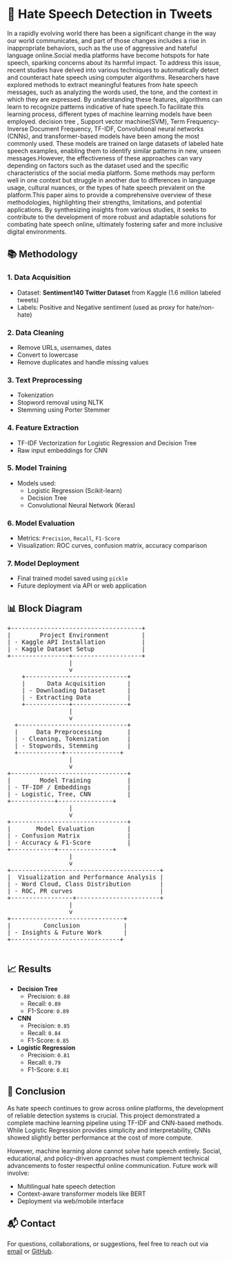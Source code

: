 
<!DOCTYPE html>
<html lang="en">
<head>
  <meta charset="UTF-8">

</head>
<body>

  <h1>🚫 Hate Speech Detection in Tweets</h1>
  <p>
    In a rapidly evolving world there has been a significant change in the way our world communicates, and part of those changes includes a rise in inappropriate behaviors, such as the use of aggressive and hateful language online.Social media platforms have become hotspots for hate speech, sparking concerns about its harmful impact. To address this issue, recent studies have delved into various techniques to automatically detect and counteract hate speech using computer algorithms. Researchers have explored methods to extract meaningful features from hate speech messages, such as analyzing the words used, the tone, and the context in which they are expressed. By understanding these features, algorithms can learn to recognize patterns indicative of hate speech.To facilitate this learning process, different types of machine learning models have been employed. decision tree , Support vector machine(SVM), Term Frequency-Inverse Document Frequency, TF-IDF, Convolutional neural networks (CNNs), and transformer-based models have been among the most commonly used. These models are trained on large datasets of labeled hate speech examples, enabling them to identify similar patterns in new, unseen messages.However, the effectiveness of these approaches can vary depending on factors such as the dataset used and the specific characteristics of the social media platform. Some methods may perform well in one context but struggle in another due to differences in language usage, cultural nuances, or the types of hate speech prevalent on the platform.This paper aims to provide a comprehensive overview of these methodologies, highlighting their strengths, limitations, and potential applications. By synthesizing insights from various studies, it seeks to contribute to the development of more robust and adaptable solutions for combating hate speech online, ultimately fostering safer and more inclusive digital environments.
  </p>

  <h2>📚 Methodology</h2>

  <h3>1. Data Acquisition</h3>
  <ul>
    <li>Dataset: <strong>Sentiment140 Twitter Dataset</strong> from Kaggle (1.6 million labeled tweets)</li>
    <li>Labels: Positive and Negative sentiment (used as proxy for hate/non-hate)</li>
  </ul>

  <h3>2. Data Cleaning</h3>
  <ul>
    <li>Remove URLs, usernames, dates</li>
    <li>Convert to lowercase</li>
    <li>Remove duplicates and handle missing values</li>
  </ul>

  <h3>3. Text Preprocessing</h3>
  <ul>
    <li>Tokenization</li>
    <li>Stopword removal using NLTK</li>
    <li>Stemming using Porter Stemmer</li>
  </ul>

  <h3>4. Feature Extraction</h3>
  <ul>
    <li>TF-IDF Vectorization for Logistic Regression and Decision Tree</li>
    <li>Raw input embeddings for CNN</li>
  </ul>

  <h3>5. Model Training</h3>
  <ul>
    <li>Models used:
      <ul>
        <li>Logistic Regression (Scikit-learn)</li>
        <li>Decision Tree</li>
        <li>Convolutional Neural Network (Keras)</li>
      </ul>
    </li>
  </ul>

  <h3>6. Model Evaluation</h3>
  <ul>
    <li>Metrics: <code>Precision</code>, <code>Recall</code>, <code>F1-Score</code></li>
    <li>Visualization: ROC curves, confusion matrix, accuracy comparison</li>
  </ul>

  <h3>7. Model Deployment</h3>
  <ul>
    <li>Final trained model saved using <code>pickle</code></li>
    <li>Future deployment via API or web application</li>
  </ul>

  <h2>📊 Block Diagram</h2>
  <pre>
+------------------------------------+
|        Project Environment         |
| - Kaggle API Installation          |
| - Kaggle Dataset Setup             |
+----------------+-------------------+
                 |
                 v
    +----------------------------+
    |      Data Acquisition      |
    | - Downloading Dataset      |
    | - Extracting Data          |
    +------------+---------------+
                 |
                 v
  +------------------------------+
  |     Data Preprocessing       |
  | - Cleaning, Tokenization     |
  | - Stopwords, Stemming        |
  +------------+---------------+
                 |
                 v
+--------------------------------+
|        Model Training          |
| - TF-IDF / Embeddings          |
| - Logistic, Tree, CNN          |
+------------+---------------+
                 |
                 v
+--------------------------------+
|       Model Evaluation         |
| - Confusion Matrix             |
| - Accuracy & F1-Score          |
+------------+---------------+
                 |
                 v
+-----------------------------------------+
|  Visualization and Performance Analysis |
| - Word Cloud, Class Distribution        |
| - ROC, PR curves                        |
+-----------------+-----------------------+
                 |
                 v
+-------------------------------+
|         Conclusion            |
| - Insights & Future Work      |
+------------------------------+
  </pre>

  <h2>📈 Results</h2>
  <ul>
    <li><strong>Decision Tree</strong>
      <ul>
        <li>Precision: <code>0.88</code></li>
        <li>Recall: <code>0.89</code></li>
        <li>F1-Score: <code>0.89</code></li>
      </ul>
    </li>
    <li><strong>CNN</strong>
      <ul>
        <li>Precision: <code>0.85</code></li>
        <li>Recall: <code>0.84</code></li>
        <li>F1-Score: <code>0.85</code></li>
      </ul>
    </li>
    <li><strong>Logistic Regression</strong>
      <ul>
        <li>Precision: <code>0.81</code></li>
        <li>Recall: <code>0.79</code></li>
        <li>F1-Score: <code>0.81</code></li>
      </ul>
    </li>
  </ul>

  <h2>📌 Conclusion</h2>
  <p>
    As hate speech continues to grow across online platforms, the development of reliable detection systems is crucial. This project demonstrated a complete machine learning pipeline using TF-IDF and CNN-based methods. While Logistic Regression provides simplicity and interpretability, CNNs showed slightly better performance at the cost of more compute.
  </p>
  <p>
    However, machine learning alone cannot solve hate speech entirely. Social, educational, and policy-driven approaches must complement technical advancements to foster respectful online communication. Future work will involve:
  </p>
  <ul>
    <li>Multilingual hate speech detection</li>
    <li>Context-aware transformer models like BERT</li>
    <li>Deployment via web/mobile interface</li>
  </ul>

  <h2>📬 Contact</h2>
  <p>
    For questions, collaborations, or suggestions, feel free to reach out via
    <a href="mailto:kesavardhan@gmail.com">email</a> or <a href="https://github.com/keshav-077">GitHub</a>.
  </p>

</body>
</html>
